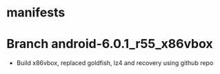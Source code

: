 # manifests
# Branch android-6.0.1_r55_x86vbox

- Build x86vbox, replaced goldfish, lz4 and recovery using github repo
